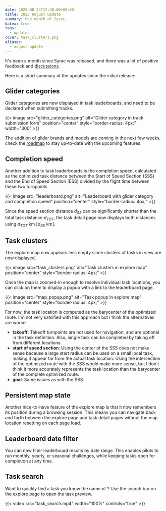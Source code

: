 ```yaml
---
date: 2025-08-24T17:30:00+02:00
title: 2025 August Update
summary: One month of Syrac.
katex: true
tags:
  - updates
cover: task_clusters.png
aliases:
  - august-update
---
```


It's been a month since Syrac was released, and there was a lot of positive feedback and [discussions](https://github.com/orgs/syrac-org/discussions?discussions_q=+).

Here is a short summary of the updates since the initial release:

## Glider categories

Glider categories are now displayed in task leaderboards, and need to be declared when submitting tracks.

{{< image src="glider_categories.png" alt="Glider category in track submission form" position="center" style="border-radius: 4px;" width="300" >}}

The addition of glider brands and models are coming in the next few weeks, check the [roadmap](https://github.com/orgs/syrac-org/projects/5) to stay up-to-date with the upcoming features.

## Completion speed

Another addition to task leaderboards is the completion speed, calculated as the optimized task distance between the Start of Speed Section (SSS) and the End of Speed Section (ESS) divided by the flight time between these two turnpoints.

{{< image src="leaderboard.png" alt="Leaderboard with glider category and completion speed" position="center" style="border-radius: 4px;" >}}

Since the speed section distance $d_{SS}$ can be significantly shorter than the total task distance $d_{TOT}$, the task detail page now displays both distances using $d_{TOT}$ km [$d_{SS}$ km].

## Task clusters

The explore map now appears less empty since clusters of tasks in view are now displayed.

{{< image src="task_clusters.png" alt="Task clusters in explore map" position="center" style="border-radius: 4px;" >}}

Once the map is zoomed-in enough to resolve individual task locations, you can click on them to display a popup with a link to the leaderboard page.

{{< image src="map_popup.png" alt="Task popup in explore map" position="center" style="border-radius: 4px;" >}}

For now, the task location is computed as the barycenter of the optimized route. I'm not very satsified with this approach but I think the alternatives are worse:

* **takeoff**: Takeoff turnpoints are not used for navigation, and are optional in the task definition. Also, single task can be completed by taking off from different locations.
* **start of speed section**: Using the center of the SSS does not make sense because a large start radius can be used on a small local task, making it appear far from the actual task location. Using the intersection of the optimized route with the SSS would make more sense, but I don't think it more accurately represents the task location than the barycenter of the complete optimized route. 
* **goal**: Same issues as with the SSS.

## Persistent map state

Another nice-to-have feature of the explore map is that it now remembers its position during a browsing session. This means you can navigate back and forth between the explore page and task detail pages without the map location resetting on each page load.

## Leaderboard date filter

You can now filter leaderboard results by date range. This enables pilots to run monthly, yearly, or seasonal challenges, while keeping tasks open for completion at any time.

## Task search

Want to quickly find a task you know the name of ? Use the search bar on the explore page to open the task preview.

{{< video src="task_search.mp4" width="100%" controls="true" >}}

